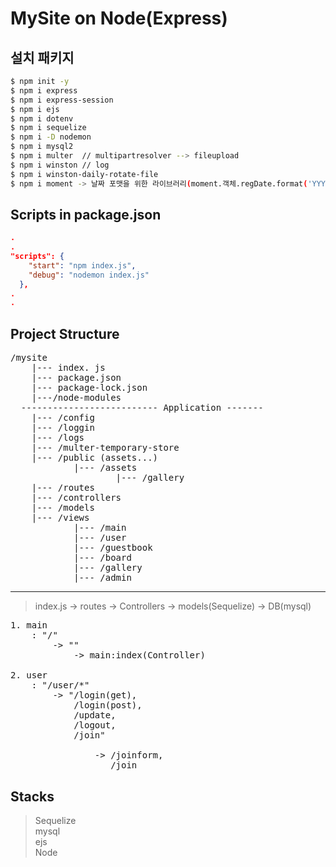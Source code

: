 # MySite on Node(Express)

## 설치 패키지 
```bash
$ npm init -y
$ npm i express
$ npm i express-session
$ npm i ejs
$ npm i dotenv
$ npm i sequelize   
$ npm i -D nodemon   
$ npm i mysql2
$ npm i multer  // multipartresolver --> fileupload 
$ npm i winston // log   
$ npm i winston-daily-rotate-file   
$ npm i moment -> 날짜 포맷을 위한 라이브러리(moment.객체.regDate.format('YYYY-MM-DD'))   
```

## Scripts in package.json
```JSON
.
.
"scripts": {
    "start": "npm index.js",
    "debug": "nodemon index.js"
  },
.
.
```

## Project Structure
<pre>
/mysite
    |--- index. js
    |--- package.json
    |--- package-lock.json
    |---/node-modules
  -------------------------- Application -------
    |--- /config
    |--- /loggin
    |--- /logs
    |--- /multer-temporary-store
    |--- /public (assets...)
            |--- /assets
                    |--- /gallery
    |--- /routes
    |--- /controllers
    |--- /models
    |--- /views
            |--- /main
            |--- /user
            |--- /guestbook
            |--- /board
            |--- /gallery
            |--- /admin
</pre>


---
> index.js -> routes -> Controllers -> models(Sequelize) -> DB(mysql)
<pre>
1. main
    : "/"   
        -> "" 
            -> main:index(Controller)   

2. user 
    : "/user/*" 
        -> "/login(get),
            /login(post),
            /update, 
            /logout, 
            /join"

                -> /joinform, 
                   /join
</pre>


## Stacks

> Sequelize   
> mysql   
> ejs   
> Node   

